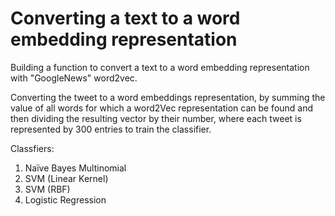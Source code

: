 # Converting a text to a word embedding representation
Building a function to convert a text to a word embedding representation with "GoogleNews" word2vec.

Converting the tweet to a word embeddings representation, by summing the value of all words for which a word2Vec representation can be found and then dividing the resulting vector by their number, where each tweet is represented by 300 entries to train the classifier.

Classfiers:
1. Naïve Bayes Multinomial
2. SVM (Linear Kernel)
3. SVM (RBF)
4. Logistic Regression
